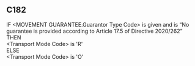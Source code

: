 ## C182
IF &lt;MOVEMENT GUARANTEE.Guarantor Type Code&gt; is given and is “No guarantee is provided according to Article 17.5 of Directive 2020/262”  
THEN   
&lt;Transport Mode Code&gt; is  'R'   
 ELSE   
&lt;Transport Mode Code&gt; is  'O'
